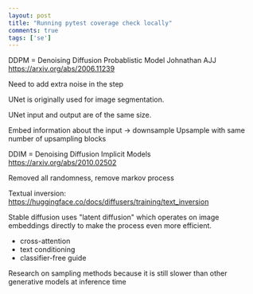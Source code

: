 ```yaml
---
layout: post
title: "Running pytest coverage check locally"
comments: true
tags: ['se']
---
```


<!--more-->

DDPM = Denoising Diffusion Probablistic Model
Johnathan AJJ
https://arxiv.org/abs/2006.11239

Need to add extra noise in the step

UNet is originally used for image segmentation.

UNet input and output are of the same size.

Embed information about the input -> downsample
Upsample with same number of upsampling blocks

DDIM = Denoising Diffusion Implicit Models
https://arxiv.org/abs/2010.02502

Removed all randomness, remove markov process

Textual inversion:
https://huggingface.co/docs/diffusers/training/text_inversion

Stable diffusion uses "latent diffusion" which operates on image embeddings directly to make the process even more efficient.

- cross-attention
- text conditioning
- classifier-free guide

Research on sampling methods because it is still slower than other generative models at inference time

